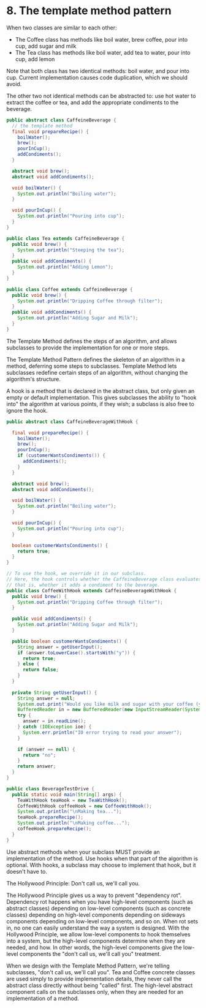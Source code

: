 # 8. The template method pattern
When two classes are similar to each other: 
- The Coffee class has methods like boil water, brew coffee, pour into cup, add sugar and milk
- The Tea class has methods like boil water, add tea to water, pour into cup, add lemon

Note that both class has two identical methods: boil water, and pour into cup. Current implementation causes code duplication, which we should avoid. 

The other two not identical methods can be abstracted to: use hot water to extract the coffee or tea, and add the appropriate condiments to the beverage. 

```java
public abstract class CaffeineBeverage {
  // the template method
  final void prepareRecipe() { 
    boilWater(); 
    brew(); 
    pourInCup(); 
    addCondiments(); 
  }

  abstract void brew();
  abstract void addCondiments();

  void boilWater() { 
    System.out.println("Boiling water"); 
  }

  void pourInCup() { 
    System.out.println("Pouring into cup"); 
  }
}

public class Tea extends CaffeineBeverage {
  public void brew() { 
    System.out.println("Steeping the tea"); 
  } 
  public void addCondiments() {
    System.out.println("Adding Lemon"); 
  }
}

public class Coffee extends CaffeineBeverage {
  public void brew() { 
    System.out.println("Dripping Coffee through filter"); 
  } 
  public void addCondiments() {
    System.out.println("Adding Sugar and Milk"); 
  }
}
```

The Template Method defines the steps of an algorithm, and allows subclasses to provide the implementation for one or more steps.

The Template Method Pattern defines the skeleton of an algorithm in a method, deferring some steps to subclasses. Template Method lets subclasses redefine certain steps of an algorithm, without changing the algorithm's structure.

A hook is a method that is declared in the abstract class, but only given an empty or default implementation. This gives subclasses the ability to "hook into" the algorithm at various points, if they wish; a subclass is also free to ignore the hook. 

```java
public abstract class CaffeineBeverageWithHook {

  final void prepareRecipe() {
    boilWater(); 
    brew(); 
    pourInCup(); 
    if (customerWantsCondiments()) { 
      addCondiments(); 
    }
  }

  abstract void brew();
  abstract void addCondiments();

  void boilWater() { 
    System.out.println("Boiling water"); 
  }

  void pourInCup() { 
    System.out.println("Pouring into cup");
  }

  boolean customerWantsCondiments() { 
    return true; 
  }
}

// To use the hook, we override it in our subclass. 
// Here, the hook controls whether the CaffeineBeverage class evaluates a certain part of the algorithm,
// that is, whether it adds a condiment to the beverage.
public class CoffeeWithHook extends CaffeineBeverageWithHook { 
  public void brew() { 
    System.out.println("Dripping Coffee through filter"); 
  } 

  public void addCondiments() { 
    System.out.println("Adding Sugar and Milk"); 
  }

  public boolean customerWantsCondiments() { 
    String answer = getUserInput(); 
    if (answer.toLowerCase().startsWith("y")) { 
      return true; 
    } else { 
      return false; 
    }
  } 
  
  private String getUserInput() { 
    String answer = null; 
    System.out.print("Would you like milk and sugar with your coffee (y/n)? "); 
    BufferedReader in = new BufferedReader(new InputStreamReader(System.in)); 
    try { 
      answer = in.readLine(); 
    } catch (IOException ioe) { 
      System.err.println("IO error trying to read your answer"); 
    } 

    if (answer == null) { 
      return "no"; 
    } 
    return answer;
  }
}

public class BeverageTestDrive { 
  public static void main(String[] args) {
    TeaWithHook teaHook = new TeaWithHook(); 
    CoffeeWithHook coffeeHook = new CoffeeWithHook();
    System.out.println("\nMaking tea..."); 
    teaHook.prepareRecipe();
    System.out.println("\nMaking coffee..."); 
    coffeeHook.prepareRecipe();
  }
}
```

Use abstract methods when your subclass MUST provide an implementation of the method. Use hooks when that part of the algorithm is optional. With hooks, a subclass may choose to implement that hook, but it doesn't have to.

The Hollywood Principle: Don't call us, we'll call you.

The Hollywood Principle gives us a way to prevent "dependency rot". Dependency rot happens when you have high-level components (such as abstract classes) depending on low-level components (such as concrete classes) depending on high-level components depending on sideways components depending on low-level components, and so on. When rot sets in, no one can easily understand the way a system is designed. With the Hollywood Principle, we allow low-level components to hook themselves into a system, but the high-level components determine when they are needed, and how. In other words, the high-level components give the low-level components the "don't call us, we'll call you" treatment.

When we design with the Template Method Pattern, we're telling subclasses, "don't call us, we'll call you". Tea and Coffee concrete classes are used simply to provide implementation details, they never call the abstract class directly without being "called" first. The high-level abstract component calls on the subclasses only, when they are needed for an implementation of a method. 
